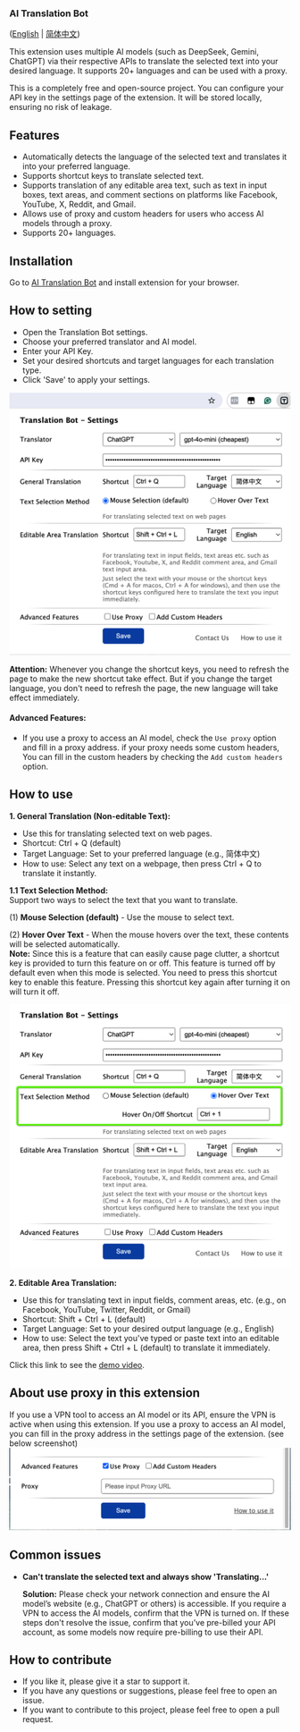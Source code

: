 ### AI Translation Bot
([English](README.md) | [简体中文](README-zh.md))

This extension uses multiple AI models (such as DeepSeek, Gemini, ChatGPT) via their respective APIs to translate the selected text into your desired language. It supports 20+ languages and can be used with a proxy.

This is a completely free and open-source project. You can configure your API key in the settings page of the extension. It will be stored locally, ensuring no risk of leakage.

## Features
- Automatically detects the language of the selected text and translates it into your preferred language.
- Supports shortcut keys to translate selected text.
- Supports translation of any editable area text, such as text in input boxes, text areas, and comment sections on platforms like Facebook, YouTube, X, Reddit, and Gmail.
- Allows use of proxy and custom headers for users who access AI models through a proxy.
- Supports 20+ languages.

## Installation
Go to [AI Translation Bot](https://chromewebstore.google.com/detail/chatgpt-translation-bot/fglemdfemikhijpgojdobdgplbcfomdf) and install extension for your browser.

## How to setting
- Open the Translation Bot settings.
- Choose your preferred translator and AI model.
- Enter your API Key.
- Set your desired shortcuts and target languages for each translation type.
- Click 'Save' to apply your settings. 

![how to config](/images/how-to-config.png)

**Attention:** Whenever you change the shortcut keys, you need to refresh the page to make the new shortcut take effect.
But if you change the target language, you don't need to refresh the page, the new language will take effect immediately.

#### Advanced Features:
- If you use a proxy to access an AI model, check the `Use proxy` option and fill in a proxy address.
if your proxy needs some custom headers, You can fill in the custom headers by checking the `Add custom headers` option.


## How to use
**1. General Translation (Non-editable Text):**

  - Use this for translating selected text on web pages.
  - Shortcut: Ctrl + Q (default)
  - Target Language: Set to your preferred language (e.g., 简体中文)
  - How to use: Select any text on a webpage, then press Ctrl + Q to translate it instantly.

  **1.1 Text Selection Method:**    
  Support two ways to select the text that you want to translate.   

  (1) **Mouse Selection (default)** - Use the mouse to select text.        

  (2) **Hover Over Text** - When the mouse hovers over the text, these contents will be selected automatically.      
  **Note:** Since this is a feature that can easily cause page clutter, a shortcut key is provided to turn this feature on or off. This feature is turned off by default even when this mode is selected. You need to press this shortcut key to enable this feature. Pressing this shortcut key again after turning it on will turn it off.   

  ![how to config](/images/how-to-config-1.png)   

**2. Editable Area Translation:**

  - Use this for translating text in input fields, comment areas, etc. (e.g., on Facebook, YouTube, Twitter, Reddit, or Gmail)
  - Shortcut: Shift + Ctrl + L (default)
  - Target Language: Set to your desired output language (e.g., English)
  - How to use: Select the text you've typed or paste text into an editable area, then press Shift + Ctrl + L (default) to translate it immediately.


Click this link to see the [demo video](https://www.youtube.com/watch?v=tr90eCvougE).

## About use proxy in this extension  
If you use a VPN tool to access an AI model or its API, ensure the VPN is active when using this extension.
If you use a proxy to access an AI model, you can fill in the proxy address in the settings page of the extension. (see below screenshot)
![config the proxy](/images/free-proxy.png)   

## Common issues   
- **Can't translate the selected text and always show 'Translating...'**   

  **Solution:** Please check your network connection and ensure the AI model’s website (e.g., ChatGPT or others) is accessible. If you require a VPN to access the AI models, confirm that the VPN is turned on. If these steps don't resolve the issue, confirm that you’ve pre-billed your API account, as some models now require pre-billing to use their API.  


## How to contribute
* If you like it, please give it a star to support it.   
* If you have any questions or suggestions, please feel free to open an issue.    
* If you want to contribute to this project, please feel free to open a pull request.     

